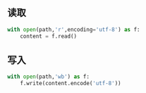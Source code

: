 ## 读取

```python
with open(path,'r',encoding='utf-8') as f:
	content = f.read()
```

## 写入

```python
with open(path,'wb') as f:
	f.write(content.encode('utf-8'))
```
